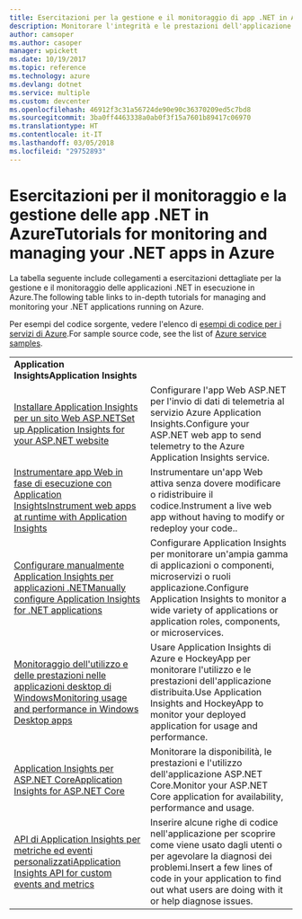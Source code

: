 ```yaml
---
title: Esercitazioni per la gestione e il monitoraggio di app .NET in Azure
description: Monitorare l'integrità e le prestazioni dell'applicazione .NET in esecuzione in Azure e instrumentare la telemetria in modo da salvare informazioni sul modo in cui gli utenti usano l'app.
author: camsoper
ms.author: casoper
manager: wpickett
ms.date: 10/19/2017
ms.topic: reference
ms.technology: azure
ms.devlang: dotnet
ms.service: multiple
ms.custom: devcenter
ms.openlocfilehash: 46912f3c31a56724de90e90c36370209ed5c7bd8
ms.sourcegitcommit: 3ba0ff4463338a0ab0f3f15a7601b89417c06970
ms.translationtype: HT
ms.contentlocale: it-IT
ms.lasthandoff: 03/05/2018
ms.locfileid: "29752893"
---
```

# <a name="tutorials-for-monitoring-and-managing-your-net-apps-in-azure"></a><span data-ttu-id="b3d3d-103">Esercitazioni per il monitoraggio e la gestione delle app .NET in Azure</span><span class="sxs-lookup"><span data-stu-id="b3d3d-103">Tutorials for monitoring and managing your .NET apps in Azure</span></span>

<span data-ttu-id="b3d3d-104">La tabella seguente include collegamenti a esercitazioni dettagliate per la gestione e il monitoraggio delle applicazioni .NET in esecuzione in Azure.</span><span class="sxs-lookup"><span data-stu-id="b3d3d-104">The following table links to in-depth tutorials for managing and monitoring your .NET applications running on Azure.</span></span> 

<span data-ttu-id="b3d3d-105">Per esempi del codice sorgente, vedere l'elenco di [esempi di codice per i servizi di Azure](https://azure.microsoft.com/resources/samples/?platform=dotnet).</span><span class="sxs-lookup"><span data-stu-id="b3d3d-105">For sample source code, see the list of [Azure service samples](https://azure.microsoft.com/resources/samples/?platform=dotnet).</span></span>

| | |
|---|---|
| <span data-ttu-id="b3d3d-106">**Application Insights**</span><span class="sxs-lookup"><span data-stu-id="b3d3d-106">**Application Insights**</span></span> ||
| <span data-ttu-id="b3d3d-107">[Installare Application Insights per un sito Web ASP.NET][1]</span><span class="sxs-lookup"><span data-stu-id="b3d3d-107">[Set up Application Insights for your ASP.NET website][1]</span></span> | <span data-ttu-id="b3d3d-108">Configurare l'app Web ASP.NET per l'invio di dati di telemetria al servizio Azure Application Insights.</span><span class="sxs-lookup"><span data-stu-id="b3d3d-108">Configure your ASP.NET web app to send telemetry to the Azure Application Insights service.</span></span> | 
| <span data-ttu-id="b3d3d-109">[Instrumentare app Web in fase di esecuzione con Application Insights][2]</span><span class="sxs-lookup"><span data-stu-id="b3d3d-109">[Instrument web apps at runtime with Application Insights][2]</span></span> | <span data-ttu-id="b3d3d-110">Instrumentare un'app Web attiva senza dovere modificare o ridistribuire il codice.</span><span class="sxs-lookup"><span data-stu-id="b3d3d-110">Instrument a live web app without having to modify or redeploy your code..</span></span> | 
| <span data-ttu-id="b3d3d-111">[Configurare manualmente Application Insights per applicazioni .NET][3]</span><span class="sxs-lookup"><span data-stu-id="b3d3d-111">[Manually configure Application Insights for .NET applications][3]</span></span> | <span data-ttu-id="b3d3d-112">Configurare Application Insights per monitorare un'ampia gamma di applicazioni o componenti, microservizi o ruoli applicazione.</span><span class="sxs-lookup"><span data-stu-id="b3d3d-112">Configure Application Insights to monitor a wide variety of applications or application roles, components, or microservices.</span></span> | 
| <span data-ttu-id="b3d3d-113">[Monitoraggio dell'utilizzo e delle prestazioni nelle applicazioni desktop di Windows][4]</span><span class="sxs-lookup"><span data-stu-id="b3d3d-113">[Monitoring usage and performance in Windows Desktop apps][4]</span></span> | <span data-ttu-id="b3d3d-114">Usare Application Insights di Azure e HockeyApp per monitorare l'utilizzo e le prestazioni dell'applicazione distribuita.</span><span class="sxs-lookup"><span data-stu-id="b3d3d-114">Use Application Insights and HockeyApp to monitor your deployed application for usage and performance.</span></span> | 
| <span data-ttu-id="b3d3d-115">[Application Insights per ASP.NET Core][5]</span><span class="sxs-lookup"><span data-stu-id="b3d3d-115">[Application Insights for ASP.NET Core][5]</span></span> | <span data-ttu-id="b3d3d-116">Monitorare la disponibilità, le prestazioni e l'utilizzo dell'applicazione ASP.NET Core.</span><span class="sxs-lookup"><span data-stu-id="b3d3d-116">Monitor your ASP.NET Core application for availability, performance and usage.</span></span> | 
| <span data-ttu-id="b3d3d-117">[API di Application Insights per metriche ed eventi personalizzati][6]</span><span class="sxs-lookup"><span data-stu-id="b3d3d-117">[Application Insights API for custom events and metrics][6]</span></span> | <span data-ttu-id="b3d3d-118">Inserire alcune righe di codice nell'applicazione per scoprire come viene usato dagli utenti o per agevolare la diagnosi dei problemi.</span><span class="sxs-lookup"><span data-stu-id="b3d3d-118">Insert a few lines of code in your application to find out what users are doing with it or help diagnose issues.</span></span> | 


[1]: /azure/application-insights/app-insights-asp-net
[2]: /azure/application-insights/app-insights-monitor-performance-live-website-now
[3]: /azure/application-insights/app-insights-windows-services
[4]: /azure/application-insights/app-insights-windows-desktop
[5]: /azure/application-insights/app-insights-asp-net-core
[6]: /azure/application-insights/app-insights-api-custom-events-metrics
